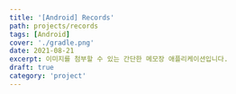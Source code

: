 ```yaml
---
title: '[Android] Records'
path: projects/records
tags: [Android]
cover: './gradle.png'
date: 2021-08-21
excerpt: 이미지를 첨부할 수 있는 간단한 메모장 애플리케이션입니다.
draft: true
category: 'project'
---
```

